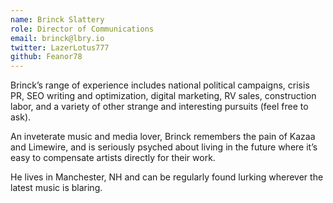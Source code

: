 ```yaml
---
name: Brinck Slattery
role: Director of Communications
email: brinck@lbry.io
twitter: LazerLotus777
github: Feanor78
---
```


Brinck’s range of experience includes national political campaigns, crisis PR, SEO writing and optimization, digital marketing, RV sales, construction labor, and a variety of other strange and interesting pursuits (feel free to ask).

An inveterate music and media lover, Brinck remembers the pain of Kazaa and Limewire, and is seriously psyched about living in the future where it’s easy to compensate artists directly for their work.

He lives in Manchester, NH and can be regularly found lurking wherever the latest music is blaring.
